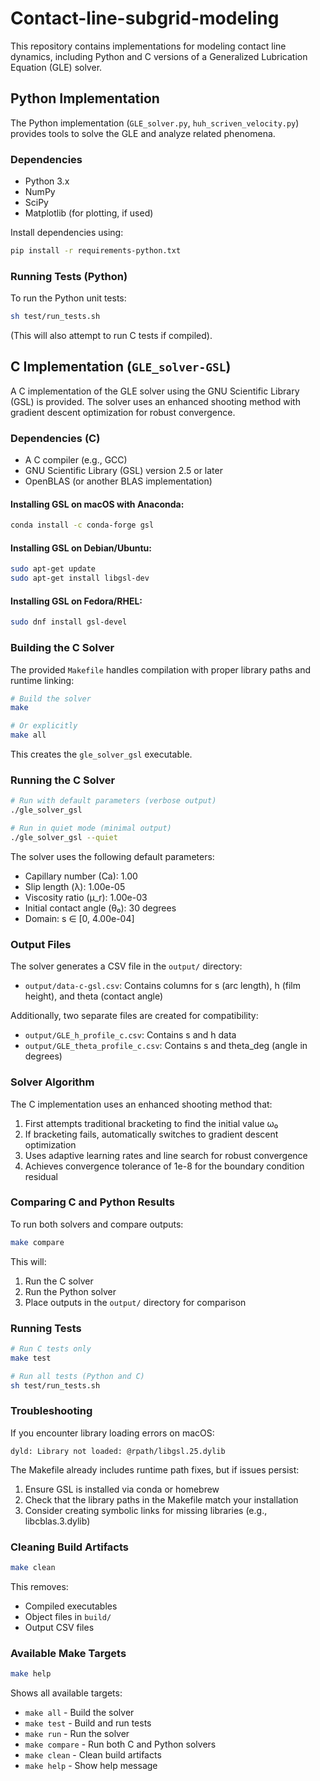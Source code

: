 # Contact-line-subgrid-modeling

This repository contains implementations for modeling contact line dynamics, including Python and C versions of a Generalized Lubrication Equation (GLE) solver.

## Python Implementation

The Python implementation (`GLE_solver.py`, `huh_scriven_velocity.py`) provides tools to solve the GLE and analyze related phenomena.

### Dependencies
- Python 3.x
- NumPy
- SciPy
- Matplotlib (for plotting, if used)

Install dependencies using:
```bash
pip install -r requirements-python.txt
```

### Running Tests (Python)
To run the Python unit tests:
```bash
sh test/run_tests.sh
```
(This will also attempt to run C tests if compiled).

## C Implementation (`GLE_solver-GSL`)

A C implementation of the GLE solver using the GNU Scientific Library (GSL) is provided. The solver uses an enhanced shooting method with gradient descent optimization for robust convergence.

### Dependencies (C)
- A C compiler (e.g., GCC)
- GNU Scientific Library (GSL) version 2.5 or later
- OpenBLAS (or another BLAS implementation)

#### Installing GSL on macOS with Anaconda:
```bash
conda install -c conda-forge gsl
```

#### Installing GSL on Debian/Ubuntu:
```bash
sudo apt-get update
sudo apt-get install libgsl-dev
```

#### Installing GSL on Fedora/RHEL:
```bash
sudo dnf install gsl-devel
```

### Building the C Solver

The provided `Makefile` handles compilation with proper library paths and runtime linking:

```bash
# Build the solver
make

# Or explicitly
make all
```

This creates the `gle_solver_gsl` executable.

### Running the C Solver

```bash
# Run with default parameters (verbose output)
./gle_solver_gsl

# Run in quiet mode (minimal output)
./gle_solver_gsl --quiet
```

The solver uses the following default parameters:
- Capillary number (Ca): 1.00
- Slip length (λ): 1.00e-05
- Viscosity ratio (μ_r): 1.00e-03
- Initial contact angle (θ₀): 30 degrees
- Domain: s ∈ [0, 4.00e-04]

### Output Files

The solver generates a CSV file in the `output/` directory:
- `output/data-c-gsl.csv`: Contains columns for s (arc length), h (film height), and theta (contact angle)

Additionally, two separate files are created for compatibility:
- `output/GLE_h_profile_c.csv`: Contains s and h data
- `output/GLE_theta_profile_c.csv`: Contains s and theta_deg (angle in degrees)

### Solver Algorithm

The C implementation uses an enhanced shooting method that:
1. First attempts traditional bracketing to find the initial value ω₀
2. If bracketing fails, automatically switches to gradient descent optimization
3. Uses adaptive learning rates and line search for robust convergence
4. Achieves convergence tolerance of 1e-8 for the boundary condition residual

### Comparing C and Python Results

To run both solvers and compare outputs:
```bash
make compare
```

This will:
1. Run the C solver
2. Run the Python solver
3. Place outputs in the `output/` directory for comparison

### Running Tests

```bash
# Run C tests only
make test

# Run all tests (Python and C)
sh test/run_tests.sh
```

### Troubleshooting

If you encounter library loading errors on macOS:
```
dyld: Library not loaded: @rpath/libgsl.25.dylib
```

The Makefile already includes runtime path fixes, but if issues persist:
1. Ensure GSL is installed via conda or homebrew
2. Check that the library paths in the Makefile match your installation
3. Consider creating symbolic links for missing libraries (e.g., libcblas.3.dylib)

### Cleaning Build Artifacts

```bash
make clean
```

This removes:
- Compiled executables
- Object files in `build/`
- Output CSV files

### Available Make Targets

```bash
make help
```

Shows all available targets:
- `make all` - Build the solver
- `make test` - Build and run tests
- `make run` - Run the solver
- `make compare` - Run both C and Python solvers
- `make clean` - Clean build artifacts
- `make help` - Show help message